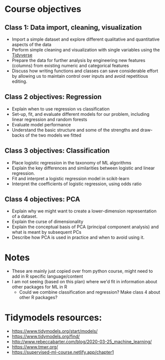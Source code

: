 # Course objectives

## Class 1: Data import, cleaning, visualization

* Import a simple dataset and explore different qualitative and quantitative aspects of the data
* Perform simple cleaning and visualization with single variables using the [Tidyverse](https://www.tidyverse.org/)
* Prepare the data for further analysis by engineering new features (columns) from existing numeric and categorical features
* Discuss how writing functions and classes can save considerable effort by allowing us to maintain control over inputs and avoid repetitious editing.

## Class 2 objectives: Regression

* Explain when to use regression vs classification
* Set-up, fit, and evaluate different models for our problem, including linear regression and random forests
* Evaluate model performance
* Understand the basic structure and some of the strengths and draw-backs of the two models we fitted

## Class 3 objectives: Classification    

* Place logistic regression in the taxonomy of ML algorithms
* Explain the key differences and similarities between logistic and linear regression.
* Fit and interpret a logistic regression model in scikit-learn
* Interpret the coefficients of logistic regression, using odds ratio

## Class 4 objectives: PCA

- Explain why we might want to create a lower-dimension representation of a dataset.
- Explain the curse of dimensionality
- Explain the conceptual basis of PCA (principal component analysis) and what is meant by subsequent PCs
- Describe how PCA is used in practice and when to avoid using it.

# Notes

- These are mainly just copied over from python course, might need to add in R specific language/content
- I am not seeing (based on this plan) where we'd fit in information about other packages for ML in R
  - Could we combine classification and regression? Make class 4 about other R packages?
  
# Tidymodels resources:

- https://www.tidymodels.org/start/models/
- https://www.tidymodels.org/find/
- http://www.rebeccabarter.com/blog/2020-03-25_machine_learning/
- https://www.tmwr.org/
- https://supervised-ml-course.netlify.app/chapter1
